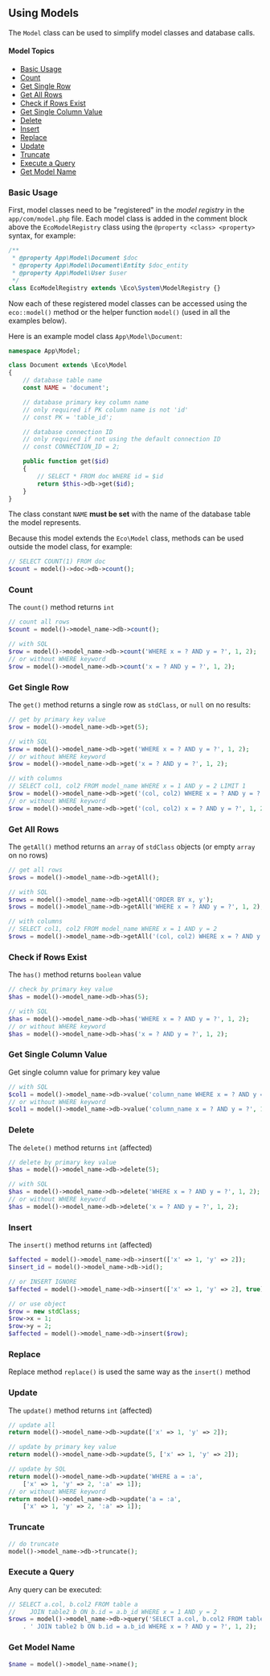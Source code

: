 ## Using Models
The `Model` class can be used to simplify model classes and database calls.

#### Model Topics
- [Basic Usage](#basic-usage)
- [Count](#count)
- [Get Single Row](#get-row)
- [Get All Rows](#get-all-rows)
- [Check if Rows Exist](#check-if-rows-exist)
- [Get Single Column Value](#get-single-column-value)
- [Delete](#delete)
- [Insert](#insert)
- [Replace](#replace)
- [Update](#update)
- [Truncate](#truncate)
- [Execute a Query](#execute-a-query)
- [Get Model Name](#get-model-name)


### Basic Usage
First, model classes need to be "registered" in the *model registry* in the `app/com/model.php` file. Each model class is added in the comment block above the `EcoModelRegistry` class using the `@property <class> <property>` syntax, for example:
```php
/**
 * @property App\Model\Document $doc
 * @property App\Model\Document\Entity $doc_entity
 * @property App\Model\User $user
 */
class EcoModelRegistry extends \Eco\System\ModelRegistry {}
```
Now each of these registered model classes can be accessed using the `eco::model()` method or the helper function `model()` (used in all the examples below).

Here is an example model class `App\Model\Document`:
```php
namespace App\Model;

class Document extends \Eco\Model
{
    // database table name
    const NAME = 'document';

    // database primary key column name
    // only required if PK column name is not 'id'
    // const PK = 'table_id';

    // database connection ID
    // only required if not using the default connection ID
    // const CONNECTION_ID = 2;

    public function get($id)
    {
        // SELECT * FROM doc WHERE id = $id
        return $this->db->get($id);
    }
}
```
The class constant `NAME` **must be set** with the name of the database table the model represents.

Because this model extends the `Eco\Model` class, methods can be used outside the model class, for example:
```php
// SELECT COUNT(1) FROM doc
$count = model()->doc->db->count();
```


### Count
The `count()` method returns `int`
```php
// count all rows
$count = model()->model_name->db->count();

// with SQL
$row = model()->model_name->db->count('WHERE x = ? AND y = ?', 1, 2);
// or without WHERE keyword
$row = model()->model_name->db->count('x = ? AND y = ?', 1, 2);
```


### Get Single Row
The `get()` method returns a single row as `stdClass`, or `null` on no results:
```php
// get by primary key value
$row = model()->model_name->db->get(5);

// with SQL
$row = model()->model_name->db->get('WHERE x = ? AND y = ?', 1, 2);
// or without WHERE keyword
$row = model()->model_name->db->get('x = ? AND y = ?', 1, 2);

// with columns
// SELECT col1, col2 FROM model_name WHERE x = 1 AND y = 2 LIMIT 1
$row = model()->model_name->db->get('(col, col2) WHERE x = ? AND y = ?', 1, 2);
// or without WHERE keyword
$row = model()->model_name->db->get('(col, col2) x = ? AND y = ?', 1, 2);
```


### Get All Rows
The `getAll()` method returns an `array` of `stdClass` objects (or empty `array` on no rows)
```php
// get all rows
$rows = model()->model_name->db->getAll();

// with SQL
$rows = model()->model_name->db->getAll('ORDER BY x, y');
$rows = model()->model_name->db->getAll('WHERE x = ? AND y = ?', 1, 2);

// with columns
// SELECT col1, col2 FROM model_name WHERE x = 1 AND y = 2
$rows = model()->model_name->db->getAll('(col, col2) WHERE x = ? AND y = ?', 1, 2);
```


### Check if Rows Exist
The `has()` method returns `boolean` value
```php
// check by primary key value
$has = model()->model_name->db->has(5);

// with SQL
$has = model()->model_name->db->has('WHERE x = ? AND y = ?', 1, 2);
// or without WHERE keyword
$has = model()->model_name->db->has('x = ? AND y = ?', 1, 2);
```


### Get Single Column Value
Get single column value for primary key value
```php
// with SQL
$col1 = model()->model_name->db->value('column_name WHERE x = ? AND y = ?', 1, 2);
// or without WHERE keyword
$col1 = model()->model_name->db->value('column_name x = ? AND y = ?', 1, 2);
```


### Delete
The `delete()` method returns `int` (affected)
```php
// delete by primary key value
$has = model()->model_name->db->delete(5);

// with SQL
$has = model()->model_name->db->delete('WHERE x = ? AND y = ?', 1, 2);
// or without WHERE keyword
$has = model()->model_name->db->delete('x = ? AND y = ?', 1, 2);
```


### Insert
The `insert()` method returns `int` (affected)
```php
$affected = model()->model_name->db->insert(['x' => 1, 'y' => 2]);
$insert_id = model()->model_name->db->id();

// or INSERT IGNORE
$affected = model()->model_name->db->insert(['x' => 1, 'y' => 2], true);

// or use object
$row = new stdClass;
$row->x = 1;
$row->y = 2;
$affected = model()->model_name->db->insert($row);
```


### Replace
Replace method `replace()` is used the same way as the `insert()` method


### Update
The `update()` method returns `int` (affected)
```php
// update all
return model()->model_name->db->update(['x' => 1, 'y' => 2]);

// update by primary key value
return model()->model_name->db->update(5, ['x' => 1, 'y' => 2]);

// update by SQL
return model()->model_name->db->update('WHERE a = :a',
	['x' => 1, 'y' => 2, ':a' => 1]);
// or without WHERE keyword
return model()->model_name->db->update('a = :a',
	['x' => 1, 'y' => 2, ':a' => 1]);
```


### Truncate
```php
// do truncate
model()->model_name->db->truncate();
```


### Execute a Query
Any query can be executed:
```php
// SELECT a.col, b.col2 FROM table a
//    JOIN table2 b ON b.id = a.b_id WHERE x = 1 AND y = 2
$rows = model()->model_name->db->query('SELECT a.col, b.col2 FROM table a'
    . ' JOIN table2 b ON b.id = a.b_id WHERE x = ? AND y = ?', 1, 2);
```


### Get Model Name
```php
$name = model()->model_name->name();
```